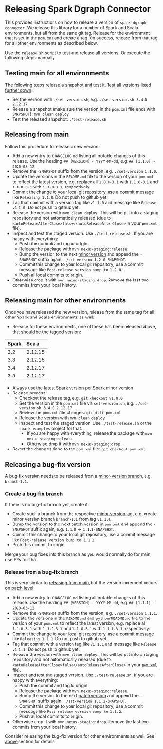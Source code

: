 # Releasing Spark Dgraph Connector

This provides instructions on how to release a version of `spark-dgraph-connector`. We release this library
for a number of Spark and Scala environments, but all from the same git tag. Release for the environment
that is set in the `pom.xml` and create a tag. On success, release from that tag for all other environments
as described below.

Use the `release.sh` script to test and release all versions. Or execute the following steps manually.

## Testing main for all environments

The following steps release a snapshot and test it. Test all versions listed [further down](#releasing-main-for-other-environments).

- Set the version with `./set-version.sh`, e.g. `./set-version.sh 3.4.0 2.12.17`
- Release a snapshot (make sure the version in the `pom.xml` file ends with `SNAPSHOT`): `mvn clean deploy`
- Test the released snapshot: `./test-release.sh`

## Releasing from main

Follow this procedure to release a new version:

- Add a new entry to `CHANGELOG.md` listing all notable changes of this release.
  Use the heading `## [VERSION] - YYYY-MM-dd`, e.g. `## [1.1.0] - 2020-03-12`.
- Remove the `-SNAPSHOT` suffix from the version, e.g. `./set-version 1.1.0`.
- Update the versions in the `README.md` file to the version of your `pom.xml` to reflect the latest version,
  e.g. replace all `1.0.0-3.1` with `1.1.0-3.1` and `1.0.0.3.1` with `1.1.0.3.1`, respectively.
- Commit the change to your local git repository, use a commit message like `Releasing 1.1.0`. Do not push to github yet.
- Tag that commit with a version tag like `v1.1.0` and message like `Release v1.1.0`. Do not push to github yet.
- Release the version with `mvn clean deploy`. This will be put into a staging repository and not automatically released (due to `<autoReleaseAfterClose>false</autoReleaseAfterClose>` in your [`pom.xml`](pom.xml) file).
- Inspect and test the staged version. Use `./test-release.sh`. If you are happy with everything:
  - Push the commit and tag to origin.
  - Release the package with `mvn nexus-staging:release`.
  - Bump the version to the next [minor version](https://semver.org/) and append the `-SNAPSHOT` suffix again: `./set-version 1.2.0-SNAPSHOT`.
  - Commit this change to your local git repository, use a commit message like `Post-release version bump to 1.2.0`.
  - Push all local commits to origin.
- Otherwise drop it with `mvn nexus-staging:drop`. Remove the last two commits from your local history.

## Releasing main for other environments

Once you have released the new version, release from the same tag for all other Spark and Scala environments as well:
- Release for these environments, one of these has been released above, that should be the tagged version:

|Spark|Scala|
|:----|:----|
|3.2  |2.12.15|
|3.3  |2.12.15|
|3.4  |2.12.17|
|3.5  |2.12.17|
- Always use the latest Spark version per Spark minor version
- Release process:
  - Checkout the release tag, e.g. `git checkout v1.0.0`
  - Set the version in the `pom.xml` file via `set-version.sh`, e.g. `./set-version.sh 3.4.0 2.12.17`
  - Review the `pom.xml` file changes: `git diff pom.xml`
  - Release the version with `mvn clean deploy`
  - Inspect and test the staged version. Use `./test-release.sh` or the `spark-examples` project for that.
    - If you are happy with everything, release the package with `mvn nexus-staging:release`.
    - Otherwise drop it with `mvn nexus-staging:drop`.
- Revert the changes done to the `pom.xml` file: `git checkout pom.xml`

## Releasing a bug-fix version

A bug-fix version needs to be released from a [minor-version branch](https://semver.org/), e.g. `branch-1.1`.

### Create a bug-fix branch

If there is no bug-fix branch yet, create it:

- Create such a branch from the respective [minor-version tag](https://semver.org/), e.g. create minor version branch `branch-1.1` from tag `v1.1.0`.
- Bump the version to the next [patch version](https://semver.org/) in `pom.xml` and append the `-SNAPSHOT` suffix again, e.g. `1.1.0` → `1.1.1-SNAPSHOT`.
- Commit this change to your local git repository, use a commit message like `Post-release version bump to 1.1.1`.
- Push this commit to origin.

Merge your bug fixes into this branch as you would normally do for main, use PRs for that.

### Release from a bug-fix branch

This is very similar to [releasing from main](#releasing-from-main),
but the version increment occurs on [patch level](https://semver.org/):

- Add a new entry to `CHANGELOG.md` listing all notable changes of this release.
  Use the heading `## [VERSION] - YYYY-MM-dd`, e.g. `## [1.1.1] - 2020-03-12`.
- Remove the `-SNAPSHOT` suffix from the version, e.g. `./set-version 1.1.1`.
- Update the versions in the `README.md` and `python/README.md` file to the version of your `pom.xml` to reflect the latest version,
  e.g. replace all `1.1.0-3.1` with `1.1.1-3.1` and `1.1.0.3.1` with `1.1.1.3.1`, respectively.
- Commit the change to your local git repository, use a commit message like `Releasing 1.1.1`. Do not push to github yet.
- Tag that commit with a version tag like `v1.1.1` and message like `Release v1.1.1`. Do not push to github yet.
- Release the version with `mvn clean deploy`. This will be put into a staging repository and not automatically released (due to `<autoReleaseAfterClose>false</autoReleaseAfterClose>` in your [`pom.xml`](pom.xml) file).
- Inspect and test the staged version. Use `./test-release.sh`. If you are happy with everything:
  - Push the commit and tag to origin.
  - Release the package with `mvn nexus-staging:release`.
  - Bump the version to the next [patch version](https://semver.org/) and append the `-SNAPSHOT` suffix again: `./set-version 1.1.2-SNAPSHOT`.
  - Commit this change to your local git repository, use a commit message like `Post-release version bump to 1.1.2`.
  - Push all local commits to origin.
- Otherwise drop it with `mvn nexus-staging:drop`. Remove the last two commits from your local history.

Consider releasing the bug-fix version for other environments as well. See [above](#releasing-main-for-other-environments) section for details.
